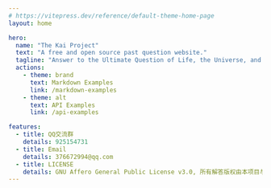 ```yaml
---
# https://vitepress.dev/reference/default-theme-home-page
layout: home

hero:
  name: "The Kai Project"
  text: "A free and open source past question website."
  tagline: "Answer to the Ultimate Question of Life, the Universe, and Everything"
  actions:
    - theme: brand
      text: Markdown Examples
      link: /markdown-examples
    - theme: alt
      text: API Examples
      link: /api-examples

features:
  - title: QQ交流群
    details: 925154731
  - title: Email
    details: 376672994@qq.com
  - title: LICENSE
    details: GNU Affero General Public License v3.0, 所有解答版权由本项目与作者所有, 试题版权归出题方（校方）所有。
---
```


